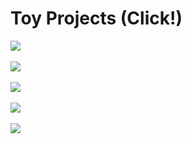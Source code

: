 # Toy Projects (Click!)
<a href="https://github.com/SiHoonChris/CodingPythonProject1_Financial_Report_Downloader">
 <img src="https://user-images.githubusercontent.com/109140000/208286079-c5e25b13-96c1-4f1b-8313-36fcdbe7bc5f.png">
</a>  
<br><br>
<a href="https://github.com/SiHoonChris/CodingPythonProject2_Technical_Indicators">
 <img src="https://user-images.githubusercontent.com/109140000/210166215-7b9d0c79-0e8e-42ff-94a5-13fc3ce81c4c.png">
</a>  
<br><br>
<a href="https://github.com/SiHoonChris/CodingJavaProject1_Blackjack">
 <img src="https://user-images.githubusercontent.com/109140000/206840642-b597c0ba-c885-4f71-988d-22963822342a.png">
</a>  
<br><br>
<a href="https://github.com/SiHoonChris/CodingJavaProject2_Minesweeper">
 <img src="https://user-images.githubusercontent.com/109140000/227390597-763e69d4-2afe-45aa-a1a2-6b86d0470e0b.gif">
</a>  
<br><br>
<a href="https://github.com/SiHoonChris/CodingJavaProject4_Portfolio_Builder">
 <img src="https://user-images.githubusercontent.com/109140000/217211758-3e4c8342-001e-4373-bd84-80fb857fefc7.gif">
</a>  

